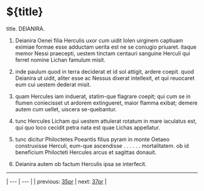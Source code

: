 # ${title}

title. DEIANIRA.



1. Deianira Oenei filia Herculis uxor cum uidit Iolen uirginem captiuam eximiae formae esse adductam uerita est ne se coniugio priuaret. itaque memor Nessi praecepti, uestem tinctam centauri sanguine Herculi qui ferret nomine Lichan famulum misit.



2. inde paulum quod in terra deciderat et id sol attigit, ardere coepit. quod Deianira ut uidit, aliter esse ac Nessus dixerat intellexit, et qui reuocaret eum cui uestem dederat misit.



3. quam Hercules iam induerat, statim-que flagrare coepit; qui cum se in flumen coniecisset ut ardorem extingueret, maior flamma exibat; demere autem cum uellet, uiscera se-quebantur.



4. tunc Hercules Licham qui uestem attulerat rotatum in mare iaculatus est, qui quo loco cecidit petra nata est quae Lichas appellatur.



5. tunc dicitur Philoctetes Poeantis filius pyram in monte Oetaeo construxisse Herculi, eum-que ascendisse . . . . . . mortalitatem. ob id beneficium Philocteti Hercules arcus et sagittas donauit.



6. Deianira autem ob factum Herculis ipsa se interfecit.



---

| --- | --- |
| previous: [35pr](../35pr/) | next: [37pr](../37pr/) |